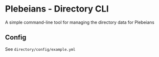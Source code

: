 # Plebeians - Directory CLI
A simple command-line tool for managing the directory data for Plebeians

## Config
See `directory/config/example.yml`
